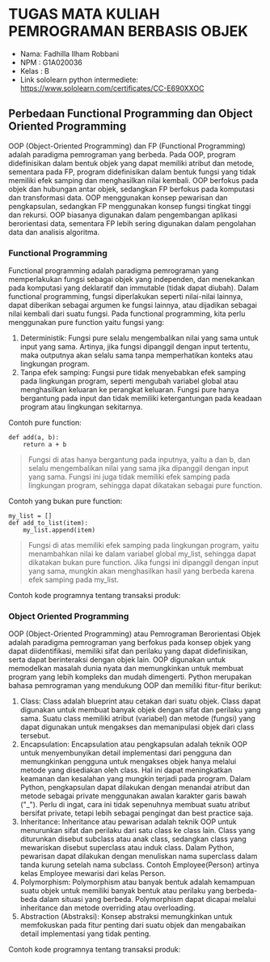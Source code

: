 # TUGAS MATA KULIAH PEMROGRAMAN BERBASIS OBJEK

- Nama: Fadhilla Ilham Robbani
- NPM : G1A020036
- Kelas : B
- Link sololearn python intermediete: https://www.sololearn.com/certificates/CC-E690XXOC

## Perbedaan Functional Programming dan Object Oriented Programming

OOP (Object-Oriented Programming) dan FP (Functional Programming) adalah paradigma pemrograman yang berbeda. Pada OOP, program didefinisikan dalam bentuk objek yang dapat memiliki atribut dan metode, sementara pada FP, program didefinisikan dalam bentuk fungsi yang tidak memiliki efek samping dan menghasilkan nilai kembali. OOP berfokus pada objek dan hubungan antar objek, sedangkan FP berfokus pada komputasi dan transformasi data. OOP menggunakan konsep pewarisan dan pengkapsulan, sedangkan FP menggunakan konsep fungsi tingkat tinggi dan rekursi. OOP biasanya digunakan dalam pengembangan aplikasi berorientasi data, sementara FP lebih sering digunakan dalam pengolahan data dan analisis algoritma.

### Functional Programming

Functional programming adalah paradigma pemrograman yang memperlakukan fungsi sebagai objek yang independen, dan menekankan pada komputasi yang deklaratif dan immutable (tidak dapat diubah). Dalam functional programming, fungsi diperlakukan seperti nilai-nilai lainnya, dapat diberikan sebagai argumen ke fungsi lainnya, atau dijadikan sebagai nilai kembali dari suatu fungsi. Pada functional programming, kita perlu menggunakan pure function yaitu fungsi yang:

1.  Deterministik: Fungsi pure selalu mengembalikan nilai yang sama untuk input yang sama. Artinya, jika fungsi dipanggil dengan input tertentu, maka outputnya akan selalu sama tanpa memperhatikan konteks atau lingkungan program.
2.  Tanpa efek samping: Fungsi pure tidak menyebabkan efek samping pada lingkungan program, seperti mengubah variabel global atau menghasilkan keluaran ke perangkat keluaran. Fungsi pure hanya bergantung pada input dan tidak memiliki ketergantungan pada keadaan program atau lingkungan sekitarnya.

Contoh pure function:

```
def add(a, b):
    return a + b

```

> Fungsi di atas hanya bergantung pada inputnya, yaitu a dan b, dan selalu mengembalikan nilai yang sama jika dipanggil dengan input yang sama. Fungsi ini juga tidak memiliki efek samping pada lingkungan program, sehingga dapat dikatakan sebagai pure function.

Contoh yang bukan pure function:

```
my_list = []
def add_to_list(item):
    my_list.append(item)

```

> Fungsi di atas memiliki efek samping pada lingkungan program, yaitu menambahkan nilai ke dalam variabel global my_list, sehingga dapat dikatakan bukan pure function. Jika fungsi ini dipanggil dengan input yang sama, mungkin akan menghasilkan hasil yang berbeda karena efek samping pada my_list.

Contoh kode programnya tentang transaksi produk:

### Object Oriented Programming

OOP (Object-Oriented Programming) atau Pemrograman Berorientasi Objek adalah paradigma pemrograman yang berfokus pada konsep objek yang dapat diidentifikasi, memiliki sifat dan perilaku yang dapat didefinisikan, serta dapat berinteraksi dengan objek lain. OOP digunakan untuk memodelkan masalah dunia nyata dan memungkinkan untuk membuat program yang lebih kompleks dan mudah dimengerti. Python merupakan bahasa pemrograman yang mendukung OOP dan memiliki fitur-fitur berikut:

1.  Class: Class adalah blueprint atau cetakan dari suatu objek. Class dapat digunakan untuk membuat banyak objek dengan sifat dan perilaku yang sama. Suatu class memiliki atribut (variabel) dan metode (fungsi) yang dapat digunakan untuk mengakses dan memanipulasi objek dari class tersebut.
2.  Encapsulation: Encapsulation atau pengkapsulan adalah teknik OOP untuk menyembunyikan detail implementasi dari pengguna dan memungkinkan pengguna untuk mengakses objek hanya melalui metode yang disediakan oleh class. Hal ini dapat meningkatkan keamanan dan kesalahan yang mungkin terjadi pada program. Dalam Python, pengkapsulan dapat dilakukan dengan menandai atribut dan metode sebagai private menggunakan awalan karakter garis bawah ("\_"). Perlu di ingat, cara ini tidak sepenuhnya membuat suatu atribut bersifat private, tetapi lebih sebagai pengingat dan best practice saja.
3.  Inheritance: Inheritance atau pewarisan adalah teknik OOP untuk menurunkan sifat dan perilaku dari satu class ke class lain. Class yang diturunkan disebut subclass atau anak class, sedangkan class yang mewariskan disebut superclass atau induk class. Dalam Python, pewarisan dapat dilakukan dengan menuliskan nama superclass dalam tanda kurung setelah nama subclass. Contoh Employee(Person) artinya kelas Employee mewarisi dari kelas Person.
4.  Polymorphism: Polymorphism atau banyak bentuk adalah kemampuan suatu objek untuk memiliki banyak bentuk atau perilaku yang berbeda-beda dalam situasi yang berbeda. Polymorphism dapat dicapai melalui inheritance dan metode overriding atau overloading.
5.  Abstraction (Abstraksi): Konsep abstraksi memungkinkan untuk memfokuskan pada fitur penting dari suatu objek dan mengabaikan detail implementasi yang tidak penting.

Contoh kode programnya tentang transaksi produk:
